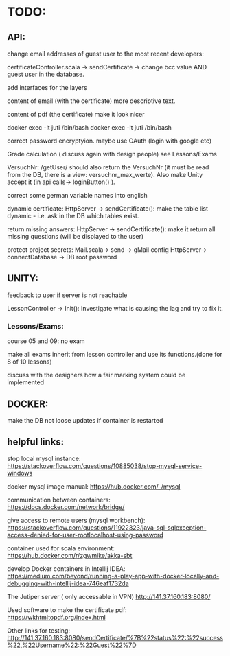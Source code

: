 # TODO:

## API:

change email addresses of guest user to the most recent developers:

certificateController.scala -> sendCertificate -> change bcc value
AND
guest user in the database.

add interfaces for the layers

content of email (with the certificate)
more descriptive text.

content of pdf (the certificate) 
make it look nicer

docker exec -it juti /bin/bash docker exec -it juti /bin/bash 

correct password encryptyion. maybe use OAuth (login with google etc)

Grade calculation ( discuss again with design people) see Lessons/Exams

VersuchNr: 
/getUser/ should also return the VersuchNr (it must be read from the DB, there is a view: versuchnr_max_werte).
Also make Unity accept it (in api calls-> loginButton() ).

correct some german variable names into english

dynamic certificate:
HttpServer -> sendCertificate():
make the table list dynamic - i.e. ask in the DB which tables exist.

return missing answers:
HttpServer -> sendCertificate():
make it return all missing questions (will be displayed to the user)

protect project secrets: 
Mail.scala-> send -> gMail config
HttpServer-> connectDatabase -> DB root password


## UNITY:

feedback to user if server is not reachable

LessonController -> Init():
Investigate what is causing the lag and try to fix it.


### Lessons/Exams:

course 05 and 09: no exam

make all exams inherit from lesson controller and use its functions.(done for 8 of 10 lessons)

discuss with the designers how a fair marking system could be implemented


## DOCKER:
make the DB not loose updates if container is restarted



## helpful links:

stop local mysql instance: 
https://stackoverflow.com/questions/10885038/stop-mysql-service-windows

docker mysql image manual:
https://hub.docker.com/_/mysql

communication between containers:
https://docs.docker.com/network/bridge/

give access to remote users
(mysql workbench):
https://stackoverflow.com/questions/11922323/java-sql-sqlexception-access-denied-for-user-rootlocalhost-using-password

container used for scala environment:
https://hub.docker.com/r/zgwmike/akka-sbt

develop Docker containers in Intellij IDEA:
https://medium.com/beyond/running-a-play-app-with-docker-locally-and-debugging-with-intellij-idea-746eaf1732da

The Jutiper server ( only accessable in VPN)
http://141.37.160.183:8080/

Used software to make the certificate pdf:
https://wkhtmltopdf.org/index.html

Other links for testing:
http://141.37.160.183:8080/sendCertificate/%7B%22status%22:%22success%22,%22Username%22:%22Guest%22%7D
